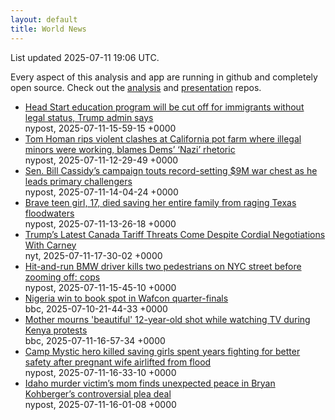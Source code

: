 ```yaml
---
layout: default
title: World News
---
```


<div markdown="0">
<div class="byline small text-muted">List updated <span class="datetime">2025-07-11 19:06 UTC</span>.</div>

<p>Every aspect of this analysis and app are running in github and completely open source. Check out the <a href="https://github.com/Castro-Media/Analysis">analysis</a> and <a href="https://github.com/Castro-Media/TopStoryReview.com">presentation</a> repos.</p>
<ul>
<li><a href='https://nypost.com/2025/07/11/us-news/head-start-will-be-cut-off-for-immigrants-without-legal-status-trump-admin-says/'>Head Start education program will be cut off for immigrants without legal status, Trump admin says</a><div class='byline small text-muted'>nypost, <span class="datetime">2025-07-11-15-59-15 +0000</span></div></li>
<li><a href='https://nypost.com/2025/07/11/us-news/tom-homan-rips-violent-clash-at-california-pot-farm-as-proof-ice-protests-will-turn-deadly-blames-dems-nazi-rhetoric/'>Tom Homan rips violent clashes at California pot farm where illegal minors were working, blames Dems&#8217; &#8216;Nazi&#8217; rhetoric</a><div class='byline small text-muted'>nypost, <span class="datetime">2025-07-11-12-29-49 +0000</span></div></li>
<li><a href='https://nypost.com/2025/07/11/us-news/sen-bill-cassidys-campaign-touts-record-setting-9m-war-chest-as-he-fends-off-primary-challengers/'>Sen. Bill Cassidy&#8217;s campaign touts record-setting $9M war chest as he leads primary challengers</a><div class='byline small text-muted'>nypost, <span class="datetime">2025-07-11-14-04-24 +0000</span></div></li>
<li><a href='https://nypost.com/2025/07/11/us-news/teenage-girl-died-saving-her-family-from-raging-texas-floodwaters/'>Brave teen girl, 17, died saving her entire family from raging Texas floodwaters</a><div class='byline small text-muted'>nypost, <span class="datetime">2025-07-11-13-26-18 +0000</span></div></li>
<li><a href='https://www.nytimes.com/2025/07/11/world/canada/canada-trump-tariffs-trade-talks.html'>Trump&#8217;s Latest Canada Tariff Threats Come Despite Cordial Negotiations With Carney</a><div class='byline small text-muted'>nyt, <span class="datetime">2025-07-11-17-30-02 +0000</span></div></li>
<li><a href='https://nypost.com/2025/07/11/us-news/hit-and-run-driver-kills-two-pedestrians-on-nyc-street-before-zooming-off-cops/'>Hit-and-run BMW driver kills two pedestrians on NYC street before zooming off: cops</a><div class='byline small text-muted'>nypost, <span class="datetime">2025-07-11-15-45-10 +0000</span></div></li>
<li><a href='https://www.bbc.com/sport/football/articles/cg75ylvjm8zo'>Nigeria win to book spot in Wafcon quarter-finals</a><div class='byline small text-muted'>bbc, <span class="datetime">2025-07-10-21-44-33 +0000</span></div></li>
<li><a href='https://www.bbc.com/news/articles/cd6gzx85gdqo'>Mother mourns 'beautiful' 12-year-old shot while watching TV during Kenya protests</a><div class='byline small text-muted'>bbc, <span class="datetime">2025-07-11-16-57-34 +0000</span></div></li>
<li><a href='https://nypost.com/2025/07/11/us-news/hero-texas-camp-director-dick-eastland-fought-for-years-for-better-flood-warning-systems/'>Camp Mystic hero killed saving girls spent years fighting for better safety after pregnant wife airlifted from flood</a><div class='byline small text-muted'>nypost, <span class="datetime">2025-07-11-16-33-10 +0000</span></div></li>
<li><a href='https://nypost.com/2025/07/11/us-news/idaho-murder-victims-mother-finds-unexpected-peace-in-killers-controversial-plea-deal/'>Idaho murder victim&#8217;s mom finds unexpected peace in Bryan Kohberger&#8217;s controversial plea deal</a><div class='byline small text-muted'>nypost, <span class="datetime">2025-07-11-16-01-08 +0000</span></div></li>
</ul>
</div>
